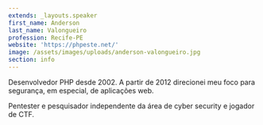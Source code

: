 ```yaml
---
extends: _layouts.speaker
first_name: Anderson
last_name: Valongueiro
profession: Recife-PE
website: 'https://phpeste.net/'
image: /assets/images/uploads/anderson-valongueiro.jpg
section: info
---
```

Desenvolvedor PHP desde 2002. A partir de 2012 direcionei meu foco para segurança, em especial, de aplicações web.

Pentester e pesquisador independente da área de cyber security e jogador de CTF.
